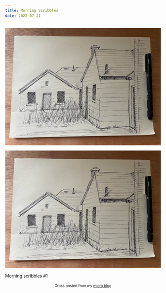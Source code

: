 ```yaml
---
title: Morning Scribbles
date: 2022-07-21
---
```

![Morning Scribbles](image/0633ff9c88.jpg)

![Morning Scribbles](image/0633ff9c88.jpg)

<p>Morning scribbles #1</p>
<p></p>


<center><small>Cross posted from my <a href='http://micro.blog/joshnicholas'>micro blog</a></small></center>

    